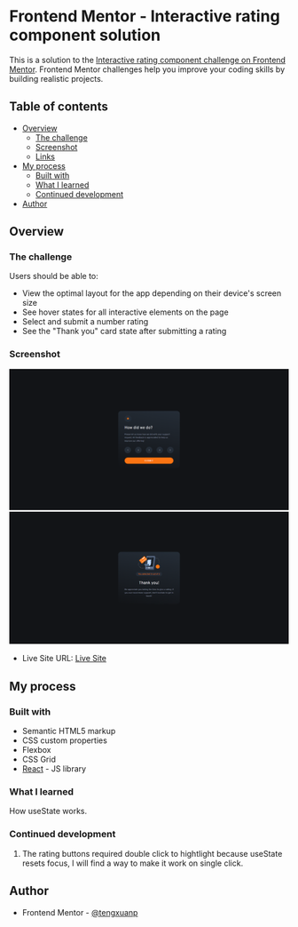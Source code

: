 # Frontend Mentor - Interactive rating component solution

This is a solution to the [Interactive rating component challenge on Frontend Mentor](https://www.frontendmentor.io/challenges/interactive-rating-component-koxpeBUmI). Frontend Mentor challenges help you improve your coding skills by building realistic projects. 

## Table of contents

- [Overview](#overview)
  - [The challenge](#the-challenge)
  - [Screenshot](#screenshot)
  - [Links](#links)
- [My process](#my-process)
  - [Built with](#built-with)
  - [What I learned](#what-i-learned)
  - [Continued development](#continued-development)
- [Author](#author)


## Overview

### The challenge

Users should be able to:

- View the optimal layout for the app depending on their device's screen size
- See hover states for all interactive elements on the page
- Select and submit a number rating
- See the "Thank you" card state after submitting a rating

### Screenshot

![Rating](./screenshot/rating.png)
![Thank You](./screenshot/thankyou.png)


- Live Site URL: [Live Site](https://tengxuanp.github.io/interactive-rating-component/)

## My process

### Built with

- Semantic HTML5 markup
- CSS custom properties
- Flexbox
- CSS Grid
- [React](https://reactjs.org/) - JS library


### What I learned

How useState works.



### Continued development

1. The rating buttons required double click to hightlight because useState resets focus, I will find a way to make it work on single click.


## Author

- Frontend Mentor - [@tengxuanp](https://www.frontendmentor.io/profile/tengxuanp)
